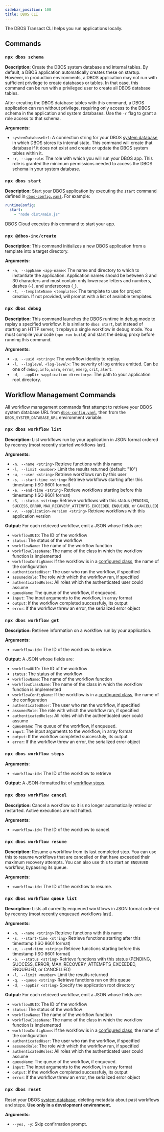 ```yaml
---
sidebar_position: 100
title: DBOS CLI
---
```


The DBOS Transact CLI helps you run applications locally.

## Commands

### `npx dbos schema`

**Description:**
Create the DBOS system database and internal tables.
By default, a DBOS application automatically creates these on startup.
However, in production environments, a DBOS application may not run with sufficient privilege to create databases or tables.
In that case, this command can be run with a privileged user to create all DBOS database tables.

After creating the DBOS database tables with this command, a DBOS application can run without privilege, requiring only access to the DBOS schema in the application and system databases.
Use the `-r` flag to grant a role access to that schema.

**Arguments:**

- `systemDatabaseUrl`:  A connection string for your DBOS [system database](../../explanations/system-tables.md), in which DBOS stores its internal state. This command will create that database if it does not exist and create or update the DBOS system tables within it.
- `-r, --app-role`: The role with which you will run your DBOS app. This role is granted the minimum permissions needed to access the DBOS schema in your system database.

### `npx dbos start`

**Description:**
Start your DBOS application by executing the `start` command defined in [`dbos-config.yaml`](./configuration.md#runtime-section).
For example:

```yaml
runtimeConfig:
  start:
    - "node dist/main.js"
```

DBOS Cloud executes this command to start your app.

### `npx @dbos-inc/create`

**Description:**
This command initializes a new DBOS application from a template into a target directory.

**Arguments:**
- `-n, --appName <app-name>`: The name and directory to which to instantiate the application. Application names should be between 3 and 30 characters and must contain only lowercase letters and numbers, dashes (`-`), and underscores (`_`).
- `-t, --templateName <template>`: The template to use for project creation. If not provided, will prompt with a list of available templates.

### `npx dbos debug`

**Description:**
This command launches the DBOS runtime in debug mode to replay a specified workflow.
It is similar to `dbos start`, but instead of starting an HTTP server, it replays a single workflow in debug mode.
You must compile your code (`npm run build`) and start the debug proxy before running this command.

**Arguments:**
- `-u, --uuid <string>`: The workflow identity to replay.
- `-l, --loglevel <log-level>`: The severity of log entries emitted. Can be one of `debug`, `info`, `warn`, `error`, `emerg`, `crit`, `alert`.
- `-d, --appDir <application-directory>`: The path to your application root directory.

## Workflow Management Commands

All workflow management commands first attempt to retrieve your DBOS system database URL from [`dbos-config.yaml`](./configuration.md#dbos-configuration-file), then from the `DBOS_SYSTEM_DATABASE_URL` environment variable.

### `npx dbos workflow list`

**Description:**
List workflows run by your application in JSON format ordered by recency (most recently started workflows last).

**Arguments:**
- `-n, --name <string>`                 Retrieve functions with this name
- `-l, --limit <number>`                Limit the results returned (default: "10") 
- `-u, --user <string>`                 Retrieve workflows run by this user
- `-s, --start-time <string>`           Retrieve workflows starting after this timestamp (ISO 8601 format)
- `-e, --end-time <string>`             Retrieve workflows starting before this timestamp (ISO 8601 format)
- `-S, --status <string>`               Retrieve workflows with this status (`PENDING`, `SUCCESS`, `ERROR`, `MAX_RECOVERY_ATTEMPTS_EXCEEDED`, `ENQUEUED`, or `CANCELLED`)
- `-v, --application-version <string>`  Retrieve workflows with this application version

**Output:**
For each retrieved workflow, emit a JSON whose fields are:
- `workflowUUID`: The ID of the workflow
- `status`: The status of the workflow
- `workflowName`: The name of the workflow function
- `workflowClassName`: The name of the class in which the workflow function is implemented
- `workflowConfigName`: If the workflow is in a [configured class](../tutorials/instantiated-objects.md), the name of the configuration
- `authenticatedUser`: The user who ran the workflow, if specified
- `assumedRole`: The role with which the workflow ran, if specified
- `authenticatedRoles`: All roles which the authenticated user could assume
- `queueName`: The queue of the workflow, if enqueued.
- `input`: The input arguments to the workflow, in array format
- `output`: If the workflow completed successfuly, its output
- `error`: If the workflow threw an error, the serialized error object

### `npx dbos workflow get`

**Description:**
Retrieve information on a workflow run by your application.

**Arguments:**
- `<workflow-id>`: The ID of the workflow to retrieve.

**Output:**
A JSON whose fields are:
- `workflowUUID`: The ID of the workflow
- `status`: The status of the workflow
- `workflowName`: The name of the workflow function
- `workflowClassName`: The name of the class in which the workflow function is implemented
- `workflowConfigName`: If the workflow is in a [configured class](../tutorials/instantiated-objects), the name of the configuration
- `authenticatedUser`: The user who ran the workflow, if specified
- `assumedRole`: The role with which the workflow ran, if specified
- `authenticatedRoles`: All roles which the authenticated user could assume
- `queueName`: The queue of the workflow, if enqueued.
- `input`: The input arguments to the workflow, in array format
- `output`: If the workflow completed successfuly, its output
- `error`: If the workflow threw an error, the serialized error object

### `npx dbos workflow steps`

**Arguments:**
- `<workflow-id>`: The ID of the workflow to retrieve

**Output:**
A JSON-formatted list of [workflow steps](./methods.md#dboslistworkflowsteps).

### `npx dbos workflow cancel`

**Description:**
 Cancel a workflow so it is no longer automatically retried or restarted. Active executions are not halted.

**Arguments:**
- `<workflow-id>`: The ID of the workflow to cancel.

### `npx dbos workflow resume`

**Description:**
Resume a workflow from its last completed step.
You can use this to resume workflows that are cancelled or that have exceeded their maximum recovery attempts.
You can also use this to start an `ENQUEUED` workflow, bypassing its queue.

**Arguments:**
- `<workflow-id>`: The ID of the workflow to resume.

### `npx dbos workflow queue list`

**Description:**
Lists all currently enqueued workflows in JSON format ordered by recency (most recently enqueued workflows last).

**Arguments:**
- `-n, --name <string>`        Retrieve functions with this name
- `-s, --start-time <string>`  Retrieve functions starting after this timestamp (ISO 8601 format)
- `-e, --end-time <string>`    Retrieve functions starting before this timestamp (ISO 8601 format)
- `-S, --status <string>`      Retrieve functions with this status (PENDING, SUCCESS, ERROR, MAX_RECOVERY_ATTEMPTS_EXCEEDED, ENQUEUED, or CANCELLED)
- `-l, --limit <number>`       Limit the results returned
- `-q, --queue <string>`       Retrieve functions run on this queue
- `-d, --appDir <string>`      Specify the application root directory

**Output:**
For each retrieved workflow, emit a JSON whose fields are:
- `workflowUUID`: The ID of the workflow
- `status`: The status of the workflow
- `workflowName`: The name of the workflow function
- `workflowClassName`: The name of the class in which the workflow function is implemented
- `workflowConfigName`: If the workflow is in a [configured class](../tutorials/instantiated-objects), the name of the configuration
- `authenticatedUser`: The user who ran the workflow, if specified
- `assumedRole`: The role with which the workflow ran, if specified
- `authenticatedRoles`: All roles which the authenticated user could assume
- `queueName`: The queue of the workflow, if enqueued.
- `input`: The input arguments to the workflow, in array format
- `output`: If the workflow completed successfuly, its output
- `error`: If the workflow threw an error, the serialized error object

### `npx dbos reset`

Reset your DBOS [system database](../../explanations//system-tables.md), deleting metadata about past workflows and steps.
**Use only in a development environment.**

**Arguments:**
- `--yes, -y`: Skip confirmation prompt.